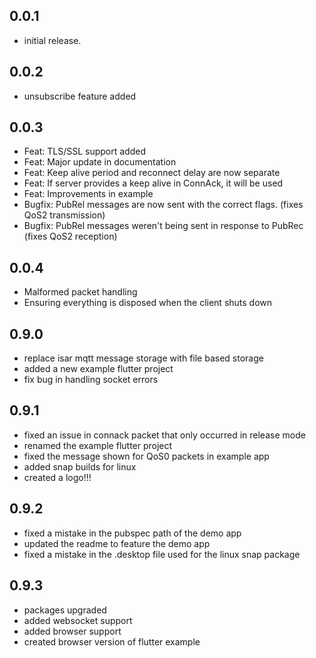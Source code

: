 ## 0.0.1

* initial release.

## 0.0.2

* unsubscribe feature added

## 0.0.3

* Feat: TLS/SSL support added 
* Feat: Major update in documentation
* Feat: Keep alive period and reconnect delay are now separate
* Feat: If server provides a keep alive in ConnAck, it will be used
* Feat: Improvements in example
* Bugfix: PubRel messages are now sent with the correct flags. (fixes QoS2 transmission)
* Bugfix: PubRel messages weren't being sent in response to PubRec (fixes QoS2 reception)

## 0.0.4

* Malformed packet handling 
* Ensuring everything is disposed when the client shuts down

## 0.9.0

* replace isar mqtt message storage with file based storage
* added a new example flutter project
* fix bug in handling socket errors

## 0.9.1

* fixed an issue in connack packet that only occurred in release mode
* renamed the example flutter project
* fixed the message shown for QoS0 packets in example app
* added snap builds for linux
* created a logo!!!

## 0.9.2

* fixed a mistake in the pubspec path of the demo app
* updated the readme to feature the demo app
* fixed a mistake in the .desktop file used for the linux snap package

## 0.9.3

* packages upgraded
* added websocket support
* added browser support
* created browser version of flutter example
